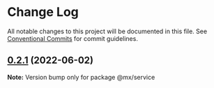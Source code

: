 # Change Log

All notable changes to this project will be documented in this file.
See [Conventional Commits](https://conventionalcommits.org) for commit guidelines.

## [0.2.1](https://gitee.com/cq_maixun_network/repo/compare/@mx/service@0.2.0...@mx/service@0.2.1) (2022-06-02)

**Note:** Version bump only for package @mx/service
